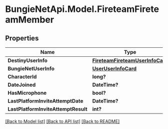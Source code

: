 # BungieNetApi.Model.FireteamFireteamMember
## Properties

Name | Type | Description | Notes
------------ | ------------- | ------------- | -------------
**DestinyUserInfo** | [**FireteamFireteamUserInfoCard**](FireteamFireteamUserInfoCard.md) |  | [optional] 
**BungieNetUserInfo** | [**UserUserInfoCard**](UserUserInfoCard.md) |  | [optional] 
**CharacterId** | **long?** |  | [optional] 
**DateJoined** | **DateTime?** |  | [optional] 
**HasMicrophone** | **bool?** |  | [optional] 
**LastPlatformInviteAttemptDate** | **DateTime?** |  | [optional] 
**LastPlatformInviteAttemptResult** | **int?** |  | [optional] 

[[Back to Model list]](../README.md#documentation-for-models) [[Back to API list]](../README.md#documentation-for-api-endpoints) [[Back to README]](../README.md)

